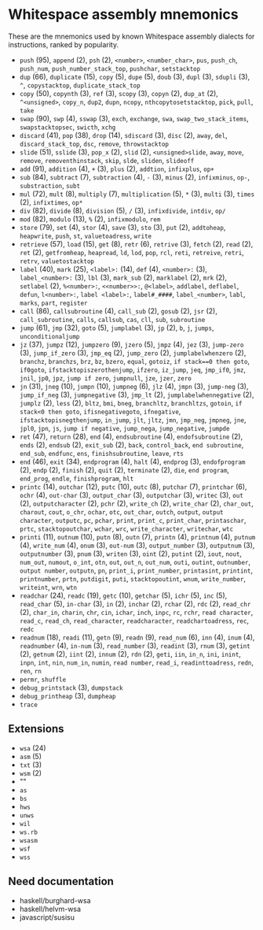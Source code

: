 # Whitespace assembly mnemonics

<!-- Generated by tools/generate_assembly.jq; DO NOT EDIT. -->

These are the mnemonics used by known Whitespace assembly dialects for
instructions, ranked by popularity.

- `push` (95), `append` (2), `psh` (2), `<number>`, `<number_char>`, `pus`, `push_ch`, `push_num`, `push_number_stack_top`, `pushchar`, `setstacktop`
- `dup` (66), `duplicate` (15), `copy` (5), `dupe` (5), `doub` (3), `dupl` (3), `sdupli` (3), `^`, `copystacktop`, `duplicate_stack_top`
- `copy` (50), `copynth` (3), `ref` (3), `scopy` (3), `copyn` (2), `dup_at` (2), `^<unsigned>`, `copy_n`, `dup2`, `dupn`, `ncopy`, `nthcopytosetstacktop`, `pick`, `pull`, `take`
- `swap` (90), `swp` (4), `sswap` (3), `exch`, `exchange`, `swa`, `swap_two_stack_items`, `swapstacktopsec`, `swicth`, `xchg`
- `discard` (41), `pop` (38), `drop` (14), `sdiscard` (3), `disc` (2), `away`, `del`, `discard_stack_top`, `dsc`, `remove`, `throwstacktop`
- `slide` (51), `sslide` (3), `pop_x` (2), `slid` (2), `<unsigned>slide`, `away`, `move`, `remove`, `removenthinstack`, `skip`, `slde`, `sliden`, `slideoff`
- `add` (91), `addition` (4), `+` (3), `plus` (2), `addtion`, `infixplus`, `op+`
- `sub` (84), `subtract` (7), `subtraction` (4), `-` (3), `minus` (2), `infixminus`, `op-`, `substraction`, `subt`
- `mul` (72), `mult` (8), `multiply` (7), `multiplication` (5), `*` (3), `multi` (3), `times` (2), `infixtimes`, `op*`
- `div` (82), `divide` (8), `division` (5), `/` (3), `infixdivide`, `intdiv`, `op/`
- `mod` (82), `modulo` (13), `%` (2), `infixmodulo`, `rem`
- `store` (79), `set` (4), `stor` (4), `save` (3), `sto` (3), `put` (2), `addtoheap`, `heapwrite`, `push`, `st`, `valuetoadress`, `write`
- `retrieve` (57), `load` (15), `get` (8), `retr` (6), `retrive` (3), `fetch` (2), `read` (2), `ret` (2), `getfromheap`, `heapread`, `ld`, `lod`, `pop`, `rcl`, `reti`, `retreive`, `retri`, `retrv`, `valuetostacktop`
- `label` (40), `mark` (25), `<label>:` (14), `def` (4), `<number>:` (3), `label_<number>:` (3), `lbl` (3), `mark_sub` (2), `marklabel` (2), `mrk` (2), `setlabel` (2), `%<number>:`, `<<number>>:`, `@<label>`, `addlabel`, `deflabel`, `defun`, `l<number>:`, `label <label>:`, `label#_####`, `label_<number>`, `labl`, `marks`, `part`, `register`
- `call` (86), `callsubroutine` (4), `call_sub` (2), `gosub` (2), `jsr` (2), `call_subroutine`, `calls`, `callsub`, `cas`, `cll`, `sub`, `subroutine`
- `jump` (61), `jmp` (32), `goto` (5), `jumplabel` (3), `jp` (2), `b`, `j`, `jumps`, `unconditionaljump`
- `jz` (37), `jumpz` (12), `jumpzero` (9), `jzero` (5), `jmpz` (4), `jez` (3), `jump-zero` (3), `jump_if_zero` (3), `jmp_eq` (2), `jump_zero` (2), `jumplabelwhenzero` (2), `branchz`, `branchzs`, `brz`, `bz`, `bzero`, `equal`, `gotoiz`, `if stack==0 then goto`, `if0goto`, `ifstacktopiszerothenjump`, `ifzero`, `iz_jump`, `jeq`, `jmp_if0`, `jmz`, `jnil`, `jp0`, `jpz`, `jump if zero`, `jumpnull`, `jze`, `jzer`, `zero`
- `jn` (31), `jneg` (10), `jumpn` (10), `jumpneg` (6), `jlz` (4), `jmpn` (3), `jump-neg` (3), `jump_if_neg` (3), `jumpnegative` (3), `jmp_lt` (2), `jumplabelwhennegative` (2), `jumplz` (2), `less` (2), `bltz`, `bmi`, `bneg`, `branchltz`, `branchltzs`, `gotoin`, `if stack<0 then goto`, `ifisnegativegoto`, `ifnegative`, `ifstacktopisnegthenjump`, `in_jump`, `jlt`, `jltz`, `jmn`, `jmp_neg`, `jmpneg`, `jne`, `jpl0`, `jpn`, `js`, `jump if negative`, `jump_nega`, `jump_negative`, `jumpde`
- `ret` (47), `return` (28), `end` (4), `endsubroutine` (4), `endofsubroutine` (2), `ends` (2), `endsub` (2), `exit_sub` (2), `back`, `control_back`, `end subroutine`, `end_sub`, `endfunc`, `ens`, `finishsubroutine`, `leave`, `rts`
- `end` (46), `exit` (34), `endprogram` (4), `halt` (4), `endprog` (3), `endofprogram` (2), `endp` (2), `finish` (2), `quit` (2), `terminate` (2), `die`, `end program`, `end_prog`, `endle`, `finishprogram`, `hlt`
- `printc` (14), `outchar` (12), `putc` (10), `outc` (8), `putchar` (7), `printchar` (6), `ochr` (4), `out-char` (3), `output_char` (3), `outputchar` (3), `writec` (3), `out` (2), `outputcharacter` (2), `pchr` (2), `write_ch` (2), `write_char` (2), `char_out`, `charout`, `cout`, `o_chr`, `ochar`, `otc`, `out_char`, `outch`, `output`, `output character`, `outputc`, `pc`, `pchar`, `print`, `print_c`, `print_char`, `printaschar`, `prtc`, `stacktopoutchar`, `wchar`, `wrc`, `write_character`, `writechar`, `wtc`
- `printi` (11), `outnum` (10), `putn` (8), `outn` (7), `printn` (4), `printnum` (4), `putnum` (4), `write_num` (4), `onum` (3), `out-num` (3), `output_number` (3), `outputnum` (3), `outputnumber` (3), `pnum` (3), `writen` (3), `oint` (2), `putint` (2), `iout`, `nout`, `num_out`, `numout`, `o_int`, `otn`, `out`, `out_n`, `out_num`, `outi`, `outint`, `outnumber`, `output number`, `outputn`, `pn`, `print_i`, `print_number`, `printasint`, `printint`, `printnumber`, `prtn`, `putdigit`, `puti`, `stacktopoutint`, `wnum`, `write_number`, `writeint`, `wrn`, `wtn`
- `readchar` (24), `readc` (19), `getc` (10), `getchar` (5), `ichr` (5), `inc` (5), `read_char` (5), `in-char` (3), `in` (2), `inchar` (2), `rchar` (2), `rdc` (2), `read_chr` (2), `char_in`, `charin`, `chr`, `cin`, `ichar`, `inch`, `inpc`, `rc`, `rchr`, `read character`, `read_c`, `read_ch`, `read_character`, `readcharacter`, `readchartoadress`, `rec`, `redc`
- `readnum` (18), `readi` (11), `getn` (9), `readn` (9), `read_num` (6), `inn` (4), `inum` (4), `readnumber` (4), `in-num` (3), `read_number` (3), `readint` (3), `rnum` (3), `getint` (2), `getnum` (2), `iint` (2), `innum` (2), `rdn` (2), `geti`, `iin`, `in_n`, `ini`, `inint`, `inpn`, `int`, `nin`, `num_in`, `numin`, `read number`, `read_i`, `readinttoadress`, `redn`, `ren`, `rn`
- `permr`, `shuffle`
- `debug_printstack` (3), `dumpstack`
- `debug_printheap` (3), `dumpheap`
- `trace`

## Extensions

- `wsa` (24)
- `asm` (5)
- `txt` (3)
- `wsm` (2)
- ""
- `as`
- `bs`
- `hws`
- `unws`
- `wil`
- `ws.rb`
- `wsasm`
- `wsf`
- `wss`

## Need documentation

- haskell/burghard-wsa
- haskell/helvm-wsa
- javascript/susisu

